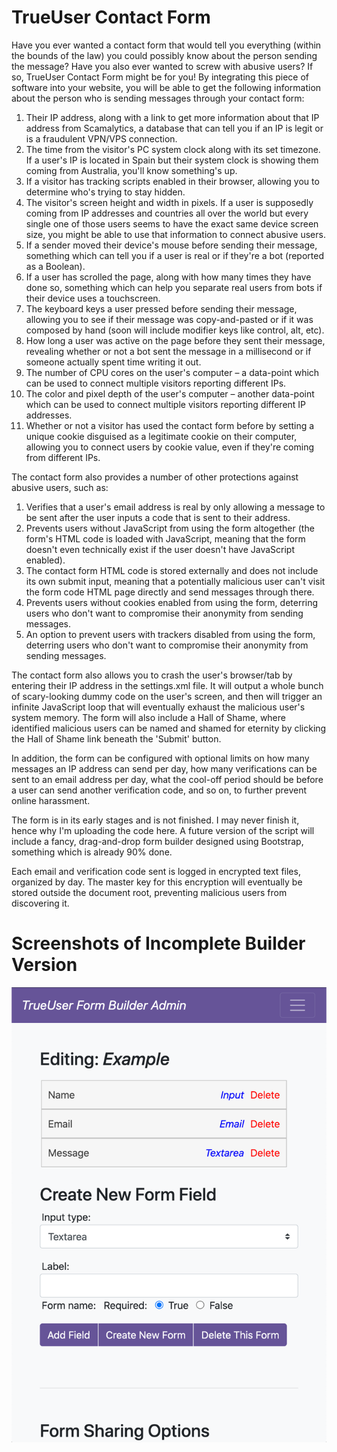 # TrueUser Contact Form
 
Have you ever wanted a contact form that would tell you everything (within the bounds of the law) you could possibly know about the person sending the message? Have you also ever wanted to screw with abusive users? If so, TrueUser Contact Form might be for you! By integrating this piece of software into your website, you will be able to get the following information about the person who is sending messages through your contact form:

1. Their IP address, along with a link to get more information about that IP address from Scamalytics, a database that can tell you if an IP is legit or is a fraudulent VPN/VPS connection.
3. The time from the visitor's PC system clock along with its set timezone. If a user's IP is located in Spain but their system clock is showing them coming from Australia, you'll know something's up.
4. If a visitor has tracking scripts enabled in their browser, allowing you to determine who's trying to stay hidden.
5. The visitor's screen height and width in pixels. If a user is supposedly coming from IP addresses and countries all over the world but every single one of those users seems to have the exact same device screen size, you might be able to use that information to connect abusive users.
6. If a sender moved their device's mouse before sending their message, something which can tell you if a user is real or if they're a bot (reported as a Boolean).
7. If a user has scrolled the page, along with how many times they have done so, something which can help you separate real users from bots if their device uses a touchscreen.
8. The keyboard keys a user pressed before sending their message, allowing you to see if their message was copy-and-pasted or if it was composed by hand (soon will include modifier keys like control, alt, etc).
9. How long a user was active on the page before they sent their message, revealing whether or not a bot sent the message in a millisecond or if someone actually spent time writing it out.
10. The number of CPU cores on the user's computer – a data-point which can be used to connect multiple visitors reporting different IPs.
11. The color and pixel depth of the user's computer – another data-point which can be used to connect multiple visitors reporting different IP addresses.
12. Whether or not a visitor has used the contact form before by setting a unique cookie disguised as a legitimate cookie on their computer, allowing you to connect users by cookie value, even if they're coming from different IPs.

The contact form also provides a number of other protections against abusive users, such as:
1. Verifies that a user's email address is real by only allowing a message to be sent after the user inputs a code that is sent to their address.
2. Prevents users without JavaScript from using the form altogether (the form's HTML code is loaded with JavaScript, meaning that the form doesn't even technically exist if the user doesn't have JavaScript enabled).
3. The contact form HTML code is stored externally and does not include its own submit input, meaning that a potentially malicious user can't visit the form code HTML page directly and send messages through there.
4. Prevents users without cookies enabled from using the form, deterring users who don't want to compromise their anonymity from sending messages.
5. An option to prevent users with trackers disabled from using the form, deterring users who don't want to compromise their anonymity from sending messages.

The contact form also allows you to crash the user's browser/tab by entering their IP address in the settings.xml file. It will output a whole bunch of scary-looking dummy code on the user's screen, and then will trigger an infinite JavaScript loop that will eventually exhaust the malicious user's system memory. The form will also include a Hall of Shame, where identified malicious users can be named and shamed for eternity by clicking the Hall of Shame link beneath the 'Submit' button.

In addition, the form can be configured with optional limits on how many messages an IP address can send per day, how many verifications can be sent to an email address per day, what the cool-off period should be before a user can send another verification code, and so on, to further prevent online harassment.

The form is in its early stages and is not finished. I may never finish it, hence why I'm uploading the code here. A future version of the script will include a fancy, drag-and-drop form builder designed using Bootstrap, something which is already 90% done.

Each email and verification code sent is logged in encrypted text files, organized by day. The master key for this encryption will eventually be stored outside the document root, preventing malicious users from discovering it.

# Screenshots of Incomplete Builder Version

![image](https://github.com/jm11116/TrueUser-Contact-Form/blob/main/screenshots/Screen%20Shot%202022-01-12%20at%204.10.53%20PM.png)
